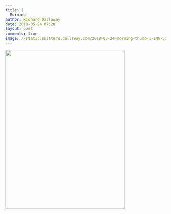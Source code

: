 ```yaml
---
title: |
  Morning
author: Richard Dallaway
date: 2018-05-24 07:20
layout: post
comments: true
image: //static.skitters.dallaway.com/2018-05-24-morning-thumb-1-IMG-5547.JPG
---
```


<div>
        <a href="//static.skitters.dallaway.com/2018-05-24-morning-fullsize-1-IMG-5547.JPG">
          <img src="//static.skitters.dallaway.com/2018-05-24-morning-thumb-1-IMG-5547.JPG" width="375" height="500"/>
        </a>
      </div>


  
      